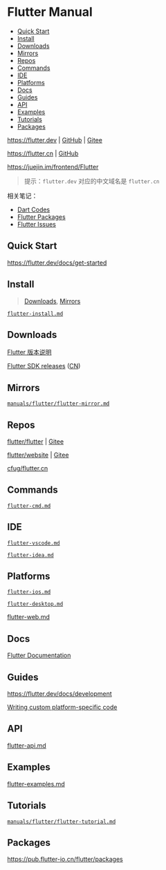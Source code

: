<!-- omit in toc -->
# Flutter Manual

- [Quick Start](#quick-start)
- [Install](#install)
- [Downloads](#downloads)
- [Mirrors](#mirrors)
- [Repos](#repos)
- [Commands](#commands)
- [IDE](#ide)
- [Platforms](#platforms)
- [Docs](#docs)
- [Guides](#guides)
- [API](#api)
- [Examples](#examples)
- [Tutorials](#tutorials)
- [Packages](#packages)

<https://flutter.dev> | [GitHub](https://github.com/flutter/website) | [Gitee](https://gitee.com/mrhuangyuhui/flutter-website)

<https://flutter.cn> | [GitHub](https://github.com/cfug/flutter.cn)

<https://juejin.im/frontend/Flutter>

> 提示：`flutter.dev` 对应的中文域名是 `flutter.cn`

相关笔记：

- [Dart Codes](https://gitee.com/mrhuangyuhui/dart-codes)
- [Flutter Packages](packages/README.md)
- [Flutter Issues](/issues/flutter/README.md)

## Quick Start

<https://flutter.dev/docs/get-started>

<!-- #flutter-install -->
## Install

> [Downloads](#downloads), [Mirrors](#mirrors)

[`flutter-install.md`](flutter-install.md)

<!-- #flutter-download -->
## Downloads

[Flutter 版本说明](https://github.com/flutter/flutter/wiki/Flutter-build-release-channels)

[Flutter SDK releases](https://flutter.dev/docs/development/tools/sdk/releases) ([CN](https://flutter.cn/docs/development/tools/sdk/releases))

<!-- #flutter-mirror -->
## Mirrors

[`manuals/flutter/flutter-mirror.md`](/manuals/flutter/flutter-mirror.md)

<!-- #flutter-repo -->
## Repos

[flutter/flutter](https://github.com/flutter/flutter) | [Gitee](https://gitee.com/mrhuangyuhui/flutter)

[flutter/website](https://github.com/flutter/website) | [Gitee](https://gitee.com/mrhuangyuhui/flutter-website)

[cfug/flutter.cn](https://github.com/cfug/flutter.cn)

<!-- #flutter-cmd -->
## Commands

[`flutter-cmd.md`](flutter-cmd.md)

<!-- #flutter-ide -->
## IDE

[`flutter-vscode.md`](flutter-vscode.md)

[`flutter-idea.md`](flutter-idea.md)

## Platforms

[`flutter-ios.md`](flutter-ios.md)

[`flutter-desktop.md`](flutter-desktop.md)

[flutter-web.md](flutter-web.md)

## Docs

[Flutter Documentation](https://flutter.dev/docs)

<!-- #flutter-guide -->
## Guides

<https://flutter.dev/docs/development>

[Writing custom platform-specific code](https://flutter.dev/docs/development/platform-integration/platform-channels)

<!-- #flutter-api -->
## API

[flutter-api.md](flutter-api.md)

## Examples

[flutter-examples.md](flutter-examples.md)

<!-- #flutter-tutorial -->
## Tutorials

[`manuals/flutter/flutter-tutorial.md`](/manuals/flutter/flutter-tutorial.md)

## Packages

<https://pub.flutter-io.cn/flutter/packages>

